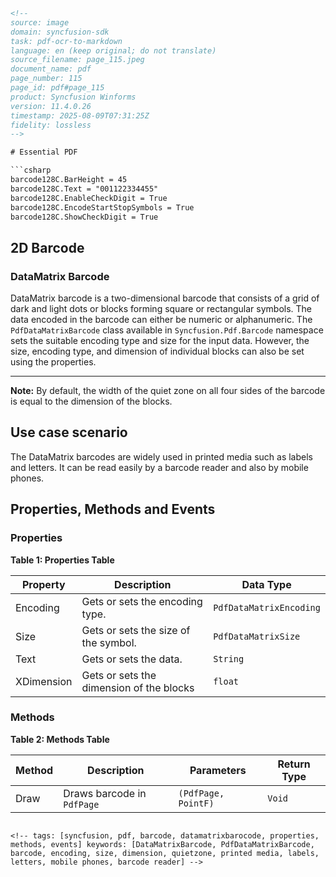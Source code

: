 ```html
<!-- 
source: image
domain: syncfusion-sdk
task: pdf-ocr-to-markdown
language: en (keep original; do not translate)
source_filename: page_115.jpeg
document_name: pdf
page_number: 115
page_id: pdf#page_115
product: Syncfusion Winforms
version: 11.4.0.26
timestamp: 2025-08-09T07:31:25Z
fidelity: lossless
-->

# Essential PDF

```csharp
barcode128C.BarHeight = 45
barcode128C.Text = "001122334455"
barcode128C.EnableCheckDigit = True
barcode128C.EncodeStartStopSymbols = True
barcode128C.ShowCheckDigit = True
```

## 2D Barcode

### DataMatrix Barcode

DataMatrix barcode is a two-dimensional barcode that consists of a grid of dark and light dots or blocks forming square or rectangular symbols. The data encoded in the barcode can either be numeric or alphanumeric. The `PdfDataMatrixBarcode` class available in `Syncfusion.Pdf.Barcode` namespace sets the suitable encoding type and size for the input data. However, the size, encoding type, and dimension of individual blocks can also be set using the properties.

---

**Note:** By default, the width of the quiet zone on all four sides of the barcode is equal to the dimension of the blocks.

## Use case scenario

The DataMatrix barcodes are widely used in printed media such as labels and letters. It can be read easily by a barcode reader and also by mobile phones.

## Properties, Methods and Events

### Properties

**Table 1: Properties Table**

| **Property**   | **Description**                                  | **Data Type**                |
|-----------------|--------------------------------------------------|-------------------------------|
| Encoding       | Gets or sets the encoding type.                 | `PdfDataMatrixEncoding`      |
| Size           | Gets or sets the size of the symbol.            | `PdfDataMatrixSize`          |
| Text           | Gets or sets the data.                          | `String`                     |
| XDimension     | Gets or sets the dimension of the blocks       | `float`                      |

### Methods

**Table 2: Methods Table**

| **Method**  | **Description**                     | **Parameters**        | **Return Type** |
|-------------|---------------------------------------|------------------------|------------------|
| Draw        | Draws barcode in `PdfPage`          | `(PdfPage, PointF)`   | `Void`          |
```

<!-- tags: [syncfusion, pdf, barcode, datamatrixbarocode, properties, methods, events] keywords: [DataMatrixBarcode, PdfDataMatrixBarcode, barcode, encoding, size, dimension, quietzone, printed media, labels, letters, mobile phones, barcode reader] -->
```